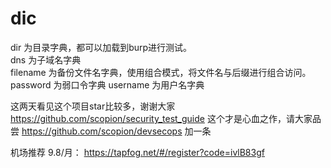 # dic
dir 为目录字典，都可以加载到burp进行测试。  
dns 为子域名字典  
filename 为备份文件名字典，使用组合模式，将文件名与后缀进行组合访问。
password 为弱口令字典
username 为用户名字典

这两天看见这个项目star比较多，谢谢大家  
https://github.com/scopion/security_test_guide 这个才是心血之作，请大家品尝
https://github.com/scopion/devsecops  加一条

机场推荐 9.8/月：
https://tapfog.net/#/register?code=ivlB83gf
